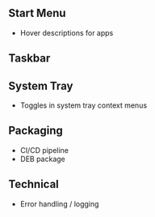 Start Menu
------------
* Hover descriptions for apps

Taskbar
------------

System Tray
------------
* Toggles in system tray context menus

Packaging
-----------
* CI/CD pipeline
* DEB package

Technical
------------
* Error handling / logging

